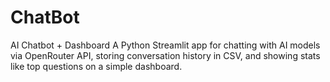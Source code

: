 # ChatBot
AI Chatbot + Dashboard A Python Streamlit app for chatting with AI models via OpenRouter API, storing conversation history in CSV, and showing stats like top questions on a simple dashboard.
